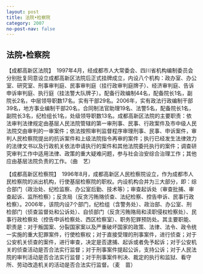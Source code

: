 ```yaml
---
layout: post
title: 法院•检察院
category: 2007
no-post-nav: false
---
```


## 法院•检察院

【成都高新区法院】　1997年4月，经成都市人大常委会、四川省机构编制委员会分别批复同意设立成都高新区法院后正式挂牌成立，内设八个机构：政办室、办公室、研究室、刑事审判庭、民事审判庭（挂行政审判庭牌子）、经济审判庭、告诉申诉审判庭、执行庭（挂法警大队牌子）。配备行政编制44名，配备院长1名，副院长2名，中层领导职数17名。实有干部29名。2006年，实有政法行政编制干部39名，地方事业编制干部20名，合同制法官助理19名、法警5名，配备院长1名，副院长3名，纪检组长1名，处级领导职数13名。成都高新区法院的主要职责：依法审判法律规定由基层人民法院管辖的第一审刑事、民事、行政案件及市中级人民法院交由审判的一审案件；依法按照审判监督程序审理刑事、民事、申诉案件，审判人民检察院提出的抗诉案件和上级法院指令再审的案件；执行已经发生法律效力的法律文书以及行政机关依法申请执行的案件和其他法院委托执行的案件；调查研究审判工作中适用法律、政策的重大疑难问题，参与社会治安综合治理工作；其他应由基层法院负责的工作。（曲　艺）

【成都高新区检察院】　1996年8月，成都高新区人民检察院设立，作为成都市人民检察院的派出机构，行使基层检察院的职权。内设机构合并为三大部分，即：综合部门（政治处、纪检监察、办公室后勤、技术等）；审查起诉处（审查批捕、审查起诉、监所检察）；反贪局（反贪污贿赂侦查、法纪检察、控告申诉、民事行政检察）。2006年，该院内设7个部门，纪检组（含警务处）、政治部、办公室、刑检部门（侦查监督处和公诉处）、自侦部门（反贪污贿赂局和渎职侵权检察处）、民事行政检察处（控告申诉检察处、西区检察室）、职务犯罪预防处。其主要职能、职责是：对于叛国案、分裂国家案以及严重破坏国家的政策、法律、法令、政令统一实施的重大犯罪案件，行使检察权；对于直接受理的刑事案件，进行侦查；对于公安机关侦查的案件，进行审查，决定是否逮捕、起诉或者免予起诉；对于公安机关的侦查活动是否合法实行监督；对于刑事案件提起公诉，支持公诉；对于人民法院的审判活动是否合法实行监督；对于刑事案件判决、裁定的执行和监狱、看守所、劳动改造机关的活动是否合法实行监督。（麦　苗）
